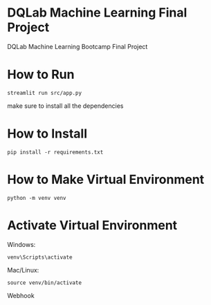 # DQLab Machine Learning Final Project

DQLab Machine Learning Bootcamp Final Project

# How to Run

```
streamlit run src/app.py
```

make sure to install all the dependencies

# How to Install

```
pip install -r requirements.txt
```

# How to Make Virtual Environment

```
python -m venv venv
```

# Activate Virtual Environment

Windows:

```
venv\Scripts\activate
```

Mac/Linux:

```
source venv/bin/activate
```
Webhook

